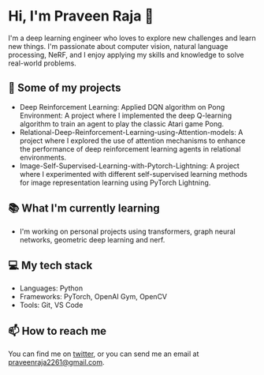 # Hi, I'm Praveen Raja 👋

I'm a deep learning engineer who loves to explore new challenges and learn new things. I'm passionate about computer vision, natural language processing, NeRF, and I enjoy applying my skills and knowledge to solve real-world problems.

## 🚀 Some of my projects

- Deep Reinforcement Learning: Applied DQN algorithm on Pong Environment: A project where I implemented the deep Q-learning algorithm to train an agent to play the classic Atari game Pong.
- Relational-Deep-Reinforcement-Learning-using-Attention-models: A project where I explored the use of attention mechanisms to enhance the performance of deep reinforcement learning agents in relational environments.
- Image-Self-Supervised-Learning-with-Pytorch-Lightning: A project where I experimented with different self-supervised learning methods for image representation learning using PyTorch Lightning.

## 📚 What I'm currently learning

- I'm working on personal projects using transformers, graph neural networks, geometric deep learning and nerf. 

## 💻 My tech stack

- Languages: Python
- Frameworks: PyTorch, OpenAI Gym, OpenCV
- Tools: Git, VS Code

## 📫 How to reach me

You can find me on [twitter](https://twitter.com/praveenraja_), or you can send me an email at praveenraja2261@gmail.com.
